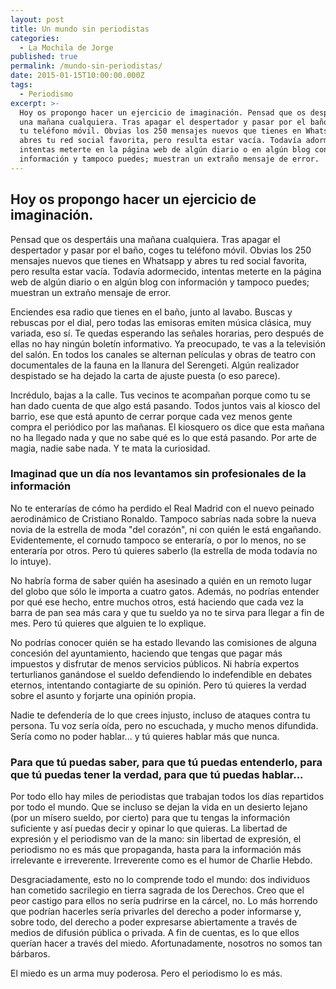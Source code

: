 ```yaml
---
layout: post
title: Un mundo sin periodistas
categories:
  - La Mochila de Jorge
published: true
permalink: /mundo-sin-periodistas/
date: 2015-01-15T10:00:00.000Z
tags:
  - Periodismo
excerpt: >-
  Hoy os propongo hacer un ejercicio de imaginación. Pensad que os despertáis
  una mañana cualquiera. Tras apagar el despertador y pasar por el baño, coges
  tu teléfono móvil. Obvias los 250 mensajes nuevos que tienes en Whatsapp y
  abres tu red social favorita, pero resulta estar vacía. Todavía adormecido,
  intentas meterte en la página web de algún diario o en algún blog con
  información y tampoco puedes; muestran un extraño mensaje de error.
---
```

## Hoy os propongo hacer un ejercicio de imaginación.
Pensad que os despertáis una mañana cualquiera. Tras apagar el despertador y pasar por el baño, coges tu teléfono móvil. Obvias los 250 mensajes nuevos que tienes en Whatsapp y abres tu red social favorita, pero resulta estar vacía. Todavía adormecido, intentas meterte en la página web de algún diario o en algún blog con información y tampoco puedes; muestran un extraño mensaje de error. 

Enciendes esa radio que tienes en el baño, junto al lavabo. Buscas y rebuscas por el dial, pero todas las emisoras emiten música clásica, muy variada, eso sí. Te quedas esperando las señales horarias, pero después de ellas no hay ningún boletín informativo. Ya preocupado, te vas a la televisión del salón. En todos los canales se alternan películas y obras de teatro con documentales de la fauna en la llanura del Serengeti. Algún realizador despistado se ha dejado la carta de ajuste puesta (o eso parece).

Incrédulo, bajas a la calle. Tus vecinos te acompañan porque como tu se han dado cuenta de que algo está pasando. Todos juntos vais al kiosco del barrio, ese que está apunto de cerrar porque cada vez menos gente compra el periódico por las mañanas. El kiosquero os dice que esta mañana no ha llegado nada y que no sabe qué es lo que está pasando. Por arte de magia, nadie sabe nada. Y te mata la curiosidad.

### Imaginad que un día nos levantamos sin profesionales de la información
No te enterarías de cómo ha perdido el Real Madrid con el nuevo peinado aerodinámico de Cristiano Ronaldo. Tampoco sabrías nada sobre la nueva novia de la estrella de moda "del corazón", ni con quién le está engañando. Evidentemente, el cornudo tampoco se enteraría, o por lo menos, no se enteraría por otros. Pero tú quieres saberlo (la estrella de moda todavía no lo intuye).

No habría forma de saber quién ha asesinado a quién en un remoto lugar del globo que sólo le importa a cuatro gatos. Además, no podrías entender por qué ese hecho, entre muchos otros, está haciendo que cada vez la barra de pan sea más cara y que tu sueldo ya no te sirva para llegar a fin de mes. Pero tú quieres que alguien te lo explique.

No podrías conocer quién se ha estado llevando las comisiones de alguna concesión del ayuntamiento, haciendo que tengas que pagar más impuestos y disfrutar de menos servicios públicos. Ni habría expertos terturlianos ganándose el sueldo defendiendo lo indefendible en debates eternos, intentando contagiarte de su opinión. Pero tú quieres la verdad sobre el asunto y forjarte una opinión propia.

Nadie te defendería de lo que crees injusto, incluso de ataques contra tu persona. Tu voz sería oída, pero no escuchada, y mucho menos difundida. Sería como no poder hablar... y tú quieres hablar más que nunca.

### Para que tú puedas saber, para que tú puedas entenderlo, para que tú puedas tener la verdad, para que tú puedas hablar...

Por todo ello hay miles de periodistas que trabajan todos los días repartidos por todo el mundo. Que se incluso se dejan la vida en un desierto lejano (por un mísero sueldo, por cierto) para que tu tengas la información suficiente y así puedas decir y opinar lo que quieras. La libertad de expresión y el periodismo van de la mano: sin libertad de expresión, el periodismo no es más que propaganda, hasta para la información más irrelevante e irreverente. Irreverente como es el humor de Charlie Hebdo.

Desgraciadamente, esto no lo comprende todo el mundo: dos individuos han cometido sacrilegio en tierra sagrada de los Derechos. Creo que el peor castigo para ellos no sería pudrirse en la cárcel, no. Lo más horrendo que podrían hacerles sería privarles del derecho a poder informarse y, sobre todo, del derecho a poder expresarse abiertamente a través de medios de difusión pública o privada. A fin de cuentas, es lo que ellos querían hacer a través del miedo. Afortunadamente, nosotros no somos tan bárbaros.

El miedo es un arma muy poderosa. Pero el periodismo lo es más.
